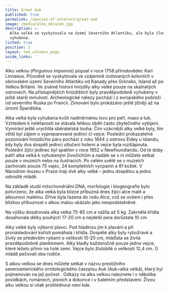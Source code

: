 ```yaml
---
title: Great Auk
published: true
permalink: /species-of-interest/great-auk
image: /media/alka_obrazek.jpg
description: >-
  Alka velká se vyskytovala na území Severního Atlantiku, ale byla člověkem
  vyhubena.
listed: true
position: 1
layout: two_columns_page
aside_links: ''
---
```

Alku velkou (_Pinguinus impennis_) popsal v roce 1758 přírodovědec Karl Linnaeus. Původně se vyskytovala ve vzájemně izolovaných koloniích v obrovském území Severního Atlantiku od Kanady přes Grónsko, Island až po Velkou Británii. Ve známé historii hnízdily alky velké pouze na skalnatých ostrovech. Na přístupnějších hnízdištích byly pravděpodobně vyhubeny v ještě starší minulosti. Archeologické nálezy pochází i z evropského pobřeží od severního Ruska po Francii. Zimování bylo prokázáno ještě jižněji až na úrovni Španělska. 

Alka velká byla vyhubena kvůli nadměrnému lovu pro peří, maso a tuk. Vzhledem k nelétavosti se stávala lehkou obětí často zbytečného vybíjení. Vymírání ještě urychlila sběratelská touha. Čím vzácnější alky velké byly, tím větší byl zájem o vypreparované jedinci či vejce. Poslední prokazatelné pozorování hnízdícího páru pochází z roku 1844 z ostrovu Eldey u Islandu, kdy byly dva dospělí jedinci utlučeni holemi a vejce byla rozšlápnuta. Poslední žijící jedinec byl spatřen v roce 1852 u Newfoundlandu. Od té doby patří alka velká k vyhubeným živočichům a nadále se s ní můžete setkat pouze v muzeích nebo na ilustracích. Po celém světě se v muzeích zachovalo pouze 75 vajec, 24 kompletních vycpanin a 81 kožek. V Národním muzeu v Praze mají dvě alky velké – jednu dospělou a jedno odrostlé mládě. 

Na základě studií mitochondriální DNA, morfologie i biogeografie bylo potvrzeno, že alka velká byla blízce příbuzná dnes žijící alce malé a alkounovi malému. Dříve byla řazena do rodu _Alca_, což se ovšem i přes blízkou příbuznost s alkou malou ukázalo jako neopodstatněné. 

Na výšku dosahovala alka velká 75-85 cm a vážila až 5 kg. Zakrnělá křídla dosahovala délky pouhých 17-20 cm a nejdelší pera dorůstala 10 cm. 

Alky velké byly výborní plavci. Pod hladinou jim k plavání a při pronásledování kořisti pomáhala i křídla. Dospělé alky byly rybožravé a živily se především rybami o velikosti 15-20 cm, mláďata se živila pravděpodobně planktonem. Alky kladly každoročně pouze jedno vejce, které leželo přímo na holé zemi. Vejce bylo žlutobílé o velikosti 12,4 cm. O mládě pečovali oba rodiče. 

S alkou velkou se dnes můžete setkat v názvu prestižního severoamerického ornitologického časopisu Auk (Auk=alka velká), který byl pojmenován na její počest . Odkazy na alku velkou naleznete i v několika povídkách, románech, písních a dokonce i v baletním představení. Živou alku velkou si však prohlédnout není kde.
